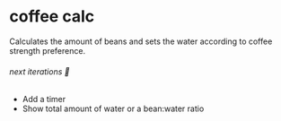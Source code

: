 # coffee calc
Calculates the amount of beans and sets the water according to coffee strength preference.

###### next iterations 🔧
- Add a timer
- Show total amount of water or a bean:water ratio


